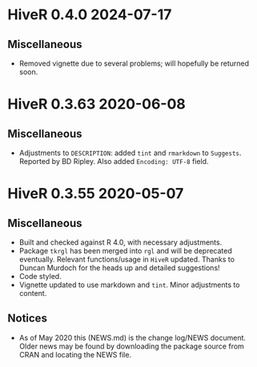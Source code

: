 # HiveR 0.4.0 2024-07-17
## Miscellaneous
* Removed vignette due to several problems; will hopefully be returned soon.

# HiveR 0.3.63 2020-06-08
## Miscellaneous
* Adjustments to `DESCRIPTION`: added `tint` and `rmarkdown` to `Suggests`.  Reported by BD Ripley.  Also added `Encoding: UTF-8` field.

# HiveR 0.3.55 2020-05-07
## Miscellaneous
* Built and checked against R 4.0, with necessary adjustments.
* Package `tkrgl` has been merged into `rgl` and will be deprecated eventually.  Relevant functions/usage in `HiveR` updated.  Thanks to Duncan Murdoch for the heads up and detailed suggestions!
* Code styled.
* Vignette updated to use markdown and `tint`.  Minor adjustments to content.

## Notices
* As of May 2020 this (NEWS.md) is the change log/NEWS document.  Older news may be found by downloading the package source from CRAN and locating the NEWS file.
